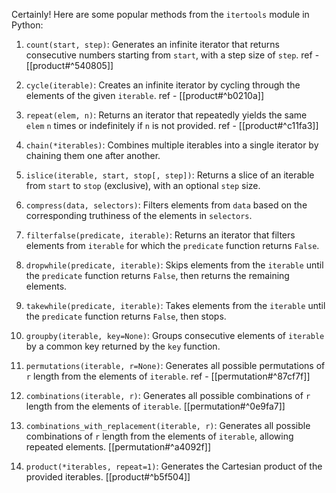 
Certainly! Here are some popular methods from the `itertools` module in Python:

1. `count(start, step)`: Generates an infinite iterator that returns consecutive numbers starting from `start`, with a step size of `step`. ref - [[product#^540805]]
    
2. `cycle(iterable)`: Creates an infinite iterator by cycling through the elements of the given `iterable`.    ref - [[product#^b0210a]]
    
3. `repeat(elem, n)`: Returns an iterator that repeatedly yields the same `elem` `n` times or indefinitely if `n` is not provided.    ref - [[product#^c11fa3]]
    
4. `chain(*iterables)`: Combines multiple iterables into a single iterator by chaining them one after another.
    
5. `islice(iterable, start, stop[, step])`: Returns a slice of an iterable from `start` to `stop` (exclusive), with an optional `step` size.
    
6. `compress(data, selectors)`: Filters elements from `data` based on the corresponding truthiness of the elements in `selectors`.
    
7. `filterfalse(predicate, iterable)`: Returns an iterator that filters elements from `iterable` for which the `predicate` function returns `False`.
    
8. `dropwhile(predicate, iterable)`: Skips elements from the `iterable` until the `predicate` function returns `False`, then returns the remaining elements.
    
9. `takewhile(predicate, iterable)`: Takes elements from the `iterable` until the `predicate` function returns `False`, then stops.
    
10. `groupby(iterable, key=None)`: Groups consecutive elements of `iterable` by a common key returned by the `key` function.
    
11. `permutations(iterable, r=None)`: Generates all possible permutations of `r` length from the elements of `iterable`.  ref - [[permutation#^87cf7f]]
    
12. `combinations(iterable, r)`: Generates all possible combinations of `r` length from the elements of `iterable`. [[permutation#^0e9fa7]]
    
13. `combinations_with_replacement(iterable, r)`: Generates all possible combinations of `r` length from the elements of `iterable`, allowing repeated elements. [[permutation#^a4092f]]
    
14. `product(*iterables, repeat=1)`: Generates the Cartesian product of the provided iterables.  [[product#^b5f504]]